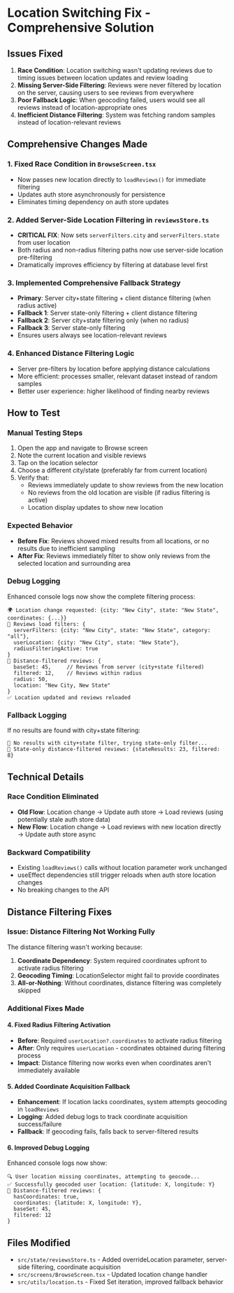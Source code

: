 # Location Switching Fix - Comprehensive Solution

## Issues Fixed
1. **Race Condition**: Location switching wasn't updating reviews due to timing issues between location updates and review loading
2. **Missing Server-Side Filtering**: Reviews were never filtered by location on the server, causing users to see reviews from everywhere
3. **Poor Fallback Logic**: When geocoding failed, users would see all reviews instead of location-appropriate ones
4. **Inefficient Distance Filtering**: System was fetching random samples instead of location-relevant reviews

## Comprehensive Changes Made

### 1. Fixed Race Condition in `BrowseScreen.tsx`
- Now passes new location directly to `loadReviews()` for immediate filtering
- Updates auth store asynchronously for persistence
- Eliminates timing dependency on auth store updates

### 2. Added Server-Side Location Filtering in `reviewsStore.ts`
- **CRITICAL FIX**: Now sets `serverFilters.city` and `serverFilters.state` from user location
- Both radius and non-radius filtering paths now use server-side location pre-filtering
- Dramatically improves efficiency by filtering at database level first

### 3. Implemented Comprehensive Fallback Strategy
- **Primary**: Server city+state filtering + client distance filtering (when radius active)
- **Fallback 1**: Server state-only filtering + client distance filtering
- **Fallback 2**: Server city+state filtering only (when no radius)
- **Fallback 3**: Server state-only filtering
- Ensures users always see location-relevant reviews

### 4. Enhanced Distance Filtering Logic
- Server pre-filters by location before applying distance calculations
- More efficient: processes smaller, relevant dataset instead of random samples
- Better user experience: higher likelihood of finding nearby reviews

## How to Test

### Manual Testing Steps
1. Open the app and navigate to Browse screen
2. Note the current location and visible reviews
3. Tap on the location selector
4. Choose a different city/state (preferably far from current location)
5. Verify that:
   - Reviews immediately update to show reviews from the new location
   - No reviews from the old location are visible (if radius filtering is active)
   - Location display updates to show new location

### Expected Behavior
- **Before Fix**: Reviews showed mixed results from all locations, or no results due to inefficient sampling
- **After Fix**: Reviews immediately filter to show only reviews from the selected location and surrounding area

### Debug Logging
Enhanced console logs now show the complete filtering process:
```
🌍 Location change requested: {city: "New City", state: "New State", coordinates: {...}}
🧭 Reviews load filters: {
  serverFilters: {city: "New City", state: "New State", category: "all"},
  userLocation: {city: "New City", state: "New State"},
  radiusFilteringActive: true
}
📏 Distance-filtered reviews: {
  baseSet: 45,     // Reviews from server (city+state filtered)
  filtered: 12,    // Reviews within radius
  radius: 50,
  location: "New City, New State"
}
✅ Location updated and reviews reloaded
```

### Fallback Logging
If no results are found with city+state filtering:
```
🔄 No results with city+state filter, trying state-only filter...
📏 State-only distance-filtered reviews: {stateResults: 23, filtered: 8}
```

## Technical Details

### Race Condition Eliminated
- **Old Flow**: Location change → Update auth store → Load reviews (using potentially stale auth store data)
- **New Flow**: Location change → Load reviews with new location directly → Update auth store async

### Backward Compatibility
- Existing `loadReviews()` calls without location parameter work unchanged
- useEffect dependencies still trigger reloads when auth store location changes
- No breaking changes to the API

## Distance Filtering Fixes

### Issue: Distance Filtering Not Working Fully
The distance filtering wasn't working because:
1. **Coordinate Dependency**: System required coordinates upfront to activate radius filtering
2. **Geocoding Timing**: LocationSelector might fail to provide coordinates
3. **All-or-Nothing**: Without coordinates, distance filtering was completely skipped

### Additional Fixes Made

#### 4. Fixed Radius Filtering Activation
- **Before**: Required `userLocation?.coordinates` to activate radius filtering
- **After**: Only requires `userLocation` - coordinates obtained during filtering process
- **Impact**: Distance filtering now works even when coordinates aren't immediately available

#### 5. Added Coordinate Acquisition Fallback
- **Enhancement**: If location lacks coordinates, system attempts geocoding in `loadReviews`
- **Logging**: Added debug logs to track coordinate acquisition success/failure
- **Fallback**: If geocoding fails, falls back to server-filtered results

#### 6. Improved Debug Logging
Enhanced console logs now show:
```
🔍 User location missing coordinates, attempting to geocode...
✅ Successfully geocoded user location: {latitude: X, longitude: Y}
📏 Distance-filtered reviews: {
  hasCoordinates: true,
  coordinates: {latitude: X, longitude: Y},
  baseSet: 45,
  filtered: 12
}
```

## Files Modified
- `src/state/reviewsStore.ts` - Added overrideLocation parameter, server-side filtering, coordinate acquisition
- `src/screens/BrowseScreen.tsx` - Updated location change handler
- `src/utils/location.ts` - Fixed Set iteration, improved fallback behavior
